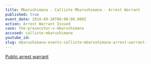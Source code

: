 ```yaml
---
title: Mbarushimana - Callixte Mbarushimana - Arrest Warrant
published: true
event_date: 2010-09-28T00:00:00.000Z
action: Arrest Warrant Issued
case: the-prosecutor-v-mbarushimana
accused: callixte-mbarushimana
youtube_id:
slug: mbarushimana-events-callixte-mbarushimana-arrest-warrant-
---
```



[Public arrest warrant](http://www.icc-cpi.int/iccdocs/doc/doc954979.pdf)